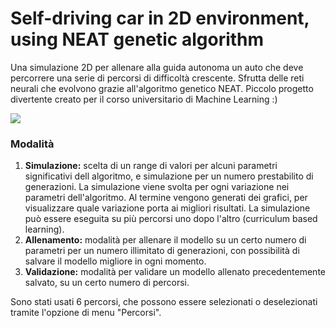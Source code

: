 # Self-driving car in 2D environment, using NEAT genetic algorithm

Una simulazione 2D per allenare alla guida autonoma un auto che deve percorrere una serie di percorsi di difficoltà crescente. Sfrutta delle reti neurali che evolvono grazie all'algoritmo genetico NEAT. Piccolo progetto divertente creato per il corso universitario di Machine Learning :)

![](https://github.com/andreadelorenzis/AI-Autonomous-Car/blob/main/imgs/video.gif)

### Modalità
1. **Simulazione:** scelta di un range di valori per alcuni parametri significativi dell algoritmo, e simulazione per un numero
prestabilito di generazioni. La simulazione viene svolta per ogni variazione nei parametri dell'algoritmo. Al termine vengono 
generati dei grafici, per visualizzare quale variazione porta ai migliori risultati. La simulazione può essere eseguita su più
percorsi uno dopo l'altro (curriculum based learning).
2. **Allenamento:** modalità per allenare il modello su un certo numero di parametri per un numero illimitato di generazioni, con 
possibilità di salvare il modello migliore in ogni momento.
3. **Validazione:** modalità per validare un modello allenato precedentemente salvato, su un certo numero di percorsi.

Sono stati usati 6 percorsi, che possono essere selezionati o deselezionati tramite l'opzione di menu "Percorsi".
